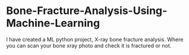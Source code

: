 # Bone-Fracture-Analysis-Using-Machine-Learning
I have created a ML python project, X-ray bone fracture analysis. Where you can scan your bone xray photo and check it is fractured or not.
